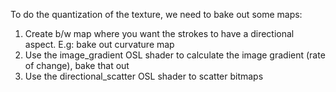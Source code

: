 To do the quantization of the texture, we need to bake out some maps:

1. Create b/w map where you want the strokes to have a directional aspect. E.g: bake out curvature map
2. Use the image_gradient OSL shader to calculate the image gradient (rate of change), bake that out
3. Use the directional_scatter OSL shader to scatter bitmaps